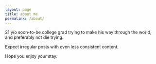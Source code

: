 ```yaml
---
layout: page
title: about me
permalink: /about/
---
```


21 y/o soon-to-be college grad trying to make his way through the world, and preferably not die trying.

Expect irregular posts with even less consistent content.

Hope you enjoy your stay.
